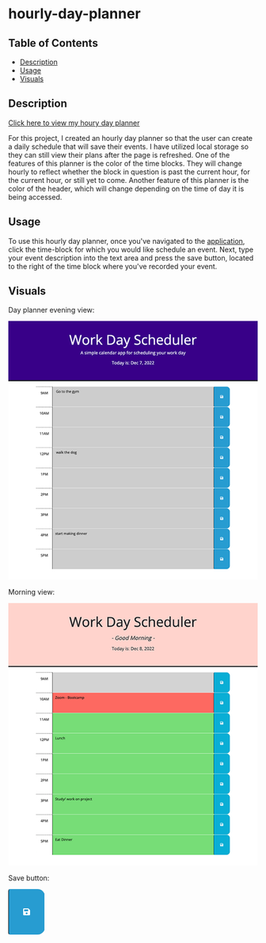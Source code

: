 # hourly-day-planner

## Table of Contents
- [Description](#Description)
- [Usage](#Usage)
- [Visuals](#Visuals)


## Description
[Click here to view my houry day planner](https://mariahmcdaniel.github.io/hourly-day-planner/)

For this project, I created an hourly day planner so that the user can create a daily schedule that will save their events. I have utilized local storage so they can still view their plans after the page is refreshed. One of the features of this planner is the color of the time blocks. They will change hourly to reflect whether the block in question is past the current hour, for the current hour, or still yet to come. Another feature of this planner is the color of the header, which will change depending on the time of day it is being accessed. 

## Usage
To use this hourly day planner, once you've navigated to the [application](https://mariahmcdaniel.github.io/hourly-day-planner/), click the time-block for which you would like schedule an event. Next, type your event description into the text area and press the save button, located to the right of the time block where you've recorded your event. 

## Visuals
Day planner evening view:

![preview of planner app](./assets/images/planner.png)

Morning view:

![morning preview](./assets/images/morning.png)

Save button:

![savebtn](./assets/images/save.png)

